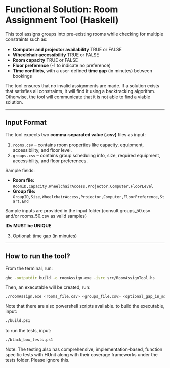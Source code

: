 # Functional Solution: Room Assignment Tool (Haskell)

This tool assigns groups into pre-existing rooms while checking for multiple constraints such as:

- **Computer and projector availability**    TRUE or FALSE
- **Wheelchair accessibility**               TRUE or FALSE
- **Room capacity**                          TRUE or FALSE
- **Floor preference**                       (-1 to indicate no preference)
- **Time conflicts**, with a user-defined **time gap** (in minutes) between bookings

The tool ensures that no invalid assignments are made. If a solution exists that satisfies all constraints, it will find it using a backtracking algorithm.  
Otherwise, the tool will communicate that it is not able to find a viable solution.

---

## Input Format

The tool expects two **comma-separated value (.csv)** files as input:

1. `rooms.csv` – contains room properties like capacity, equipment, accessibility, and floor level.  
2. `groups.csv` – contains group scheduling info, size, required equipment, accessibility, and floor preferences.

Sample fields:
- **Room file:** `RoomID,Capacity,WheelchairAccess,Projector,Computer,FloorLevel`  
- **Group file:** `GroupID,Size,WheelchairAccess,Projector,Computer,FloorPreference,Start,End`  

Sample inputs are provided in the input folder (consult groups_50.csv and/or rooms_50.csv as valid samples)

**IDs MUST be UNIQUE**

3. Optional: time gap (in minutes)

---

## How to run the tool?

From the terminal, run:

```bash
ghc -outputdir build -o roomAssign.exe -isrc src/RoomAssignTool.hs
```
Then, an executable will be created, run:
```bash
./roomAssign.exe <rooms_file.csv> <groups_file.csv> <optional_gap_in_minutes>
```

Note that there are also powershell scripts available.
to build the executable, input:
```bash
./build.ps1
```
to run the tests, input:
```bash
./black_box_tests.ps1
```

Note: The testing also has comprehensive, implementation-based, function specific tests with HUnit along with their coverage frameworks under the tests folder. Please ignore this.
